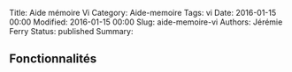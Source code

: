 Title: Aide mémoire Vi
Category: Aide-memoire
Tags: vi
Date: 2016-01-15 00:00
Modified: 2016-01-15 00:00
Slug: aide-memoire-vi
Authors: Jérémie Ferry
Status: published
Summary:

## Fonctionnalités
